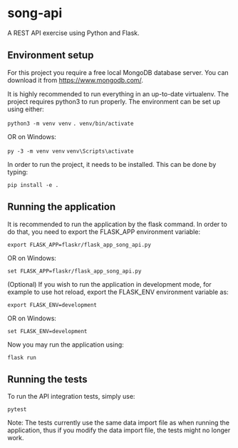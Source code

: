 # song-api
A REST API exercise using Python and Flask.

## Environment setup

For this project you require a free local MongoDB database server.
You can download it from https://www.mongodb.com/.

It is highly recommended to run everything in an up-to-date virtualenv.
The project requires python3 to run properly. The environment can be set up
using either:

`python3 -m venv venv`
`. venv/bin/activate`

OR on Windows:

`py -3 -m venv venv`
`venv\Scripts\activate`

In order to run the project, it needs to be installed. This can be done by typing:

`pip install -e .`

## Running the application

It is recommended to run the application by the flask command. In order to
do that, you need to export the FLASK_APP environment variable:

`export FLASK_APP=flaskr/flask_app_song_api.py`

OR on Windows:

`set FLASK_APP=flaskr/flask_app_song_api.py`

(Optional) If you wish to run the application in development mode, for example to use hot reload,
export the FLASK_ENV environment variable as:

`export FLASK_ENV=development`

OR on Windows:

`set FLASK_ENV=development`

Now you may run the application using:

`flask run`

## Running the tests

To run the API integration tests, simply use:

`pytest`

Note: The tests currently use the same data import file as when running
the application, thus if you modify the data import file, the tests might
no longer work.

